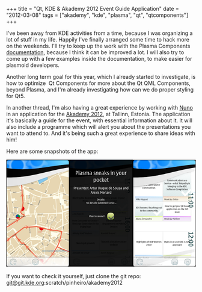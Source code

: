 +++
title = "Qt, KDE & Akademy 2012 Event Guide Application"
date = "2012-03-08"
tags = ["akademy", "kde", "plasma", "qt", "qtcomponents"]
+++

I've been away from KDE activities from a time, because I was organizing
a lot of stuff in my life. Happily I've finally arranged some time to
hack more on the weekends. I'll try to keep up the work with the Plasma
Components [documentation](http://api.kde.org/4.x-api/plasma-qml-apidocs/),
because I think it can be improved a lot. I will also try to come up with
a few examples inside the documentation, to make easier for plasmoid
developers.

Another long term goal for this year, which I already started to
investigate, is how to optimize  Qt Components for more about the Qt QML
Components, beyond Plasma, and I'm already investigating how can we do
proper styling for Qt5.

In another thread, I'm also having a great experience by working with
[Nuno](http://pinheiro-kde.blogspot.com/) in an application for the
[Akademy 2012](http://akademy.kde.org/), at Tallinn, Estonia. The
application it's basically a guide for the event, with essential
information about it. It will also include a programme which will alert
you about the presentations you want to attend to. And it's being such a
great experience to share ideas with him!

Here are some snapshots of the app:

![](/img/akademy-app.png)

If you want to check it yourself, just clone the git repo:
git@git.kde.org:scratch/pinheiro/akademy2012

